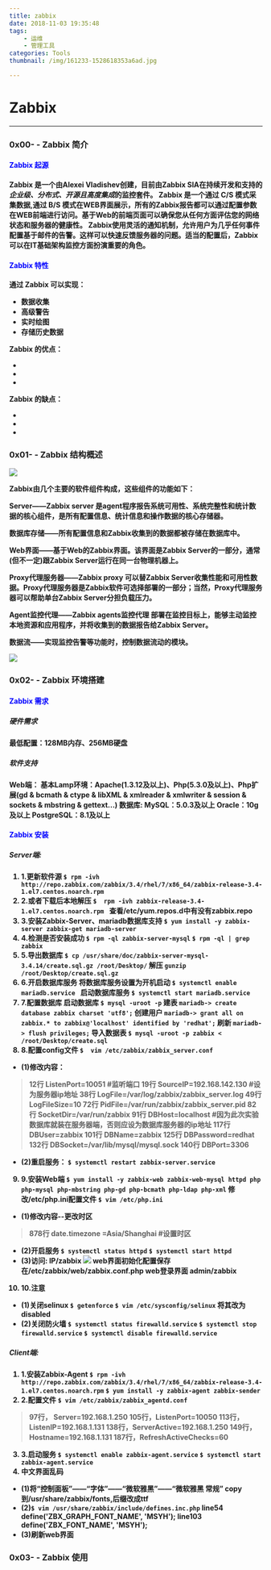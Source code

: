 ```yaml
---
title: zabbix
date: 2018-11-03 19:35:48
tags:
	- 运维
	- 管理工具
categories: Tools
thumbnail: /img/161233-1528618353a6ad.jpg

---
```

<div id="head"></div>

# Zabbix

---
<div id="0x00"></div>

### <b>0x00\- \- Zabbix 简介<b>

#### <font color = "blue">Zabbix 起源</font><br>
Zabbix 是一个由Alexei Vladishev创建，目前由Zabbix SIA在持续开发和支持的<b><i>企业级、分布式、开源且高度集成</i></b>的监控套件。
Zabbix 是一个通过 C/S 模式采集数据,通过 B/S 模式在WEB界面展示，所有的Zabbix报告都可以通过配置参数在WEB前端进行访问。基于Web的前端页面可以确保您从任何方面评估您的网络状态和服务器的健康性。
Zabbix使用灵活的通知机制，允许用户为几乎任何事件配置基于邮件的告警。这样可以快速反馈服务器的问题。适当的配置后，Zabbix可以在IT基础架构监控方面扮演重要的角色。
#### <font color = "blue">Zabbix 特性</font><br>
通过 Zabbix 可以实现：
* 数据收集
* 高级警告
* 实时绘图
* 存储历史数据

Zabbix 的优点：

+
+
+
Zabbix 的缺点：

-
-
-
	
### <b>0x01\- \- Zabbix 结构概述<b>
![](/img/4c06e311gy1fwztd037h7j20hm0daq48.jpg)

Zabbix由几个主要的软件组件构成，这些组件的功能如下：

<b>Server</b>——Zabbix server 是agent程序报告系统可用性、系统完整性和统计数据的核心组件，是所有配置信息、统计信息和操作数据的核心存储器。

<b>数据库存储</b>——所有配置信息和Zabbix收集到的数据都被存储在数据库中。

<b>Web界面</b>——基于Web的Zabbix界面。该界面是Zabbix Server的一部分，通常(但不一定)跟Zabbix Server运行在同一台物理机器上。

<b>Proxy代理服务器</b>——Zabbix proxy 可以替Zabbix Server收集性能和可用性数据。Proxy代理服务器是Zabbix软件可选择部署的一部分；当然，Proxy代理服务器可以帮助单台Zabbix Server分担负载压力。

<b>Agent监控代理</b>——Zabbix agents监控代理 部署在监控目标上，能够主动监控本地资源和应用程序，并将收集到的数据报告给Zabbix Server。

<b>数据流</b>——实现监控告警等功能时，控制数据流动的模块。

![](/img/4c06e311gy1fwztrh5d6dj20ux0j6n3t.jpg)

### <b>0x02\- \- Zabbix 环境搭建<b>
#### <font color = "blue">Zabbix 需求</font><br>
##### 硬件需求
最低配置：128MB内存、256MB硬盘
##### 软件支持
Web端：
基本Lamp环境：Apache(1.3.12及以上)、Php(5.3.0及以上)、Php扩展(gd & bcmath & ctype & libXML & xmlreader & xmlwriter & session & sockets & mbstring & gettext...)
数据库:
MySQL：5.0.3及以上
Oracle：10g及以上
PostgreSQL：8.1及以上
#### <font color = "blue">Zabbix 安装</font><br>
##### Server端:
1. <b>1.更新软件源</b>
`$ rpm -ivh http://repo.zabbix.com/zabbix/3.4/rhel/7/x86_64/zabbix-release-3.4-1.el7.centos.noarch.rpm`
2. <b>2.或者下载后本地解压</b>
`$  rpm -ivh zabbix-release-3.4-1.el7.centos.noarch.rpm `
查看/etc/yum.repos.d中有没有zabbix.repo
3. <b>3.安装Zabbix-Server、mariadb数据库支持</b>
`$ yum install -y zabbix-server zabbix-get mariadb-server `
4. <b>4.检测是否安装成功</b>
`$ rpm -ql zabbix-server-mysql`
`$ rpm -ql | grep zabbix`
5. <b>5.导出数据库 </b>
`$ cp /usr/share/doc/zabbix-server-mysql-3.4.14/create.sql.gz /root/Desktop/`
解压
`gunzip /root/Desktop/create.sql.gz`
6. <b>6.开启数据库服务</b>
将数据库服务设置为开机启动
`$ systemctl enable mariadb.service `
启动数据库服务
`$ systemctl start mariadb.service `
7. <b>7.配置数据库</b>
启动数据库
`$ mysql -uroot -p`
建表
`mariadb-> create database zabbix charset 'utf8';`
创建用户
`mariadb-> grant all on zabbix.* to zabbix@'localhost' identified by 'redhat';`
刷新
`mariadb-> flush privileges;`
导入数据表
`$ mysql -uroot -p zabbix < /root/Desktop/create.sql`
8. <b>8.配置config文件</b>
`$  vim /etc/zabbix/zabbix_server.conf`

+ (1)修改内容：
> 12行  ListenPort=10051 #监听端口
> 19行  SourceIP=192.168.142.130  #设为服务器ip地址
> 38行  LogFile=/var/log/zabbix/zabbix_server.log
> 49行  LogFileSize=10
> 72行  PidFile=/var/run/zabbix/zabbix_server.pid
> 82行  SocketDir=/var/run/zabbix
> 91行  DBHost=localhost #因为此次实验数据库就装在服务器端，否则应设为数据库服务器的ip地址
> 117行 DBUser=zabbix
> 101行 DBName=zabbix
> 125行 DBPassword=redhat
> 132行 DBSocket=/var/lib/mysql/mysql.sock
> 140行 DBPort=3306 
+ (2)重启服务：
 `$ systemctl restart zabbix-server.service`

9. <b>9.安装Web端</b>
`$ yum install -y zabbix-web zabbix-web-mysql httpd php php-mysql php-mbstring php-gd php-bcmath php-ldap php-xml`
修改/etc/php.ini配置文件
`$ vim /etc/php.ini` 
+ (1)修改内容--更改时区
> 878行 date.timezone =Asia/Shanghai #设置时区
+ (2)开启服务
`$ systemctl status httpd`
`$ systemctl start httpd`
+ (3)访问:
IP/zabbix
![](/img/4c06e311gy1fwzv5h8lvpj20qg0fqab7.jpg)
web界面初始化配置保存在/etc/zabbix/web/zabbix.conf.php
web登录界面 admin/zabbix

10. <b>10.注意</b>
+ (1)关闭selinux
`$ getenforce`
`$ vim /etc/sysconfig/selinux` 
将其改为disabled
+ (2)关闭防火墙
`$ systemctl status firewalld.service`
`$ systemctl stop firewalld.service`
`$ systemctl disable firewalld.service`


##### Client端:
1. <b>1.安装Zabbix-Agent</b>
`$ rpm -ivh http://repo.zabbix.com/zabbix/3.4/rhel/7/x86_64/zabbix-release-3.4-1.el7.centos.noarch.rpm`
`$ yum install -y zabbix-agent zabbix-sender`
2. <b>2.配置文件</b>
`$ vim /etc/zabbix/zabbix_agentd.conf`
> 97行， Server=192.168.1.250
> 105行，ListenPort=10050
> 113行，ListenIP=192.168.1.131
> 138行，ServerActive=192.168.1.250
> 149行，Hostname=192.168.1.131
> 187行，RefreshActiveChecks=60
3. <b>3.启动服务</b>
`$ systemctl enable zabbix-agent.service`
`$ systemctl start zabbix-agent.service `
4. <b>中文界面乱码</b>
+ (1)将“控制面板”——“字体”——“微软雅黑”——“微软雅黑 常规” copy 到/usr/share/zabbix/fonts,后缀改成ttf
+ (2)`$ vim /usr/share/zabbix/include/defines.inc.php`
line54 define('ZBX_GRAPH_FONT_NAME', 'MSYH');
line103 define('ZBX_FONT_NAME', 'MSYH');
+ (3)刷新web界面


### <b>0x03\- \- Zabbix 使用<b>
	